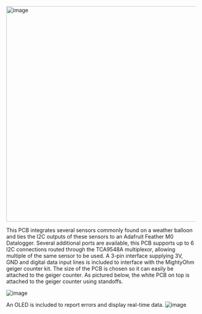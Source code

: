 <img width="572" alt="image" src="https://github.com/user-attachments/assets/4594ef8f-ebdf-4da4-b2b6-23614470ed11" />


This PCB integrates several sensors commonly found on a weather balloon and ties the I2C outputs of these sensors to an Adafruit Feather M0 Datalogger. Several additional ports are available, this PCB supports up to 6 I2C connections routed through the TCA9548A multiplexor, allowing multiple of the same sensor to be used. A 3-pin interface supplying 3V, GND and digital data input lines is included to interface with the MightyOhm geiger counter kit. The size of the PCB is chosen so it can easily be attached to the geiger counter. As pictured below, the white PCB on top is attached to the geiger counter using standoffs.

![image](https://github.com/user-attachments/assets/71ee4a80-4b34-48bc-8c60-7c0f214ba419)

An OLED is included to report errors and display real-time data. 
![image](https://github.com/user-attachments/assets/453385d7-618b-4a67-822e-3d158a4a22c3)



